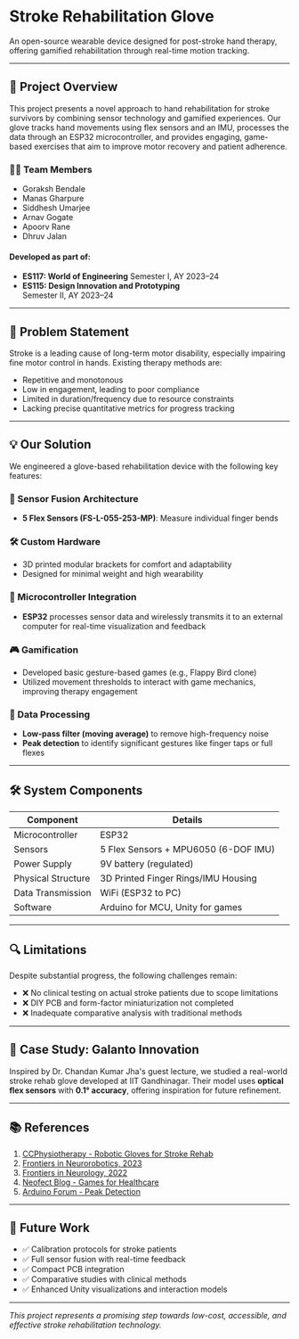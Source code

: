 # Stroke Rehabilitation Glove

An open-source wearable device designed for post-stroke hand therapy, offering gamified rehabilitation through real-time motion tracking.

---

## 🚀 Project Overview

This project presents a novel approach to hand rehabilitation for stroke survivors by combining sensor technology and gamified experiences. Our glove tracks hand movements using flex sensors and an IMU, processes the data through an ESP32 microcontroller, and provides engaging, game-based exercises that aim to improve motor recovery and patient adherence.

### 👨‍💻 Team Members

- Goraksh Bendale  
- Manas Gharpure  
- Siddhesh Umarjee  
- Arnav Gogate  
- Apoorv Rane  
- Dhruv Jalan

#### Developed as part of:
- **ES117: World of Engineering**
Semester I, AY 2023–24
- **ES115: Design Innovation and Prototyping**  
Semester II, AY 2023–24

---

## 🎯 Problem Statement

Stroke is a leading cause of long-term motor disability, especially impairing fine motor control in hands. Existing therapy methods are:

- Repetitive and monotonous
- Low in engagement, leading to poor compliance
- Limited in duration/frequency due to resource constraints
- Lacking precise quantitative metrics for progress tracking

---

## 💡 Our Solution

We engineered a glove-based rehabilitation device with the following key features:

### 🔧 Sensor Fusion Architecture
- **5 Flex Sensors (FS-L-055-253-MP)**: Measure individual finger bends

### 🛠 Custom Hardware
- 3D printed modular brackets for comfort and adaptability
- Designed for minimal weight and high wearability

### 🧠 Microcontroller Integration
- **ESP32** processes sensor data and wirelessly transmits it to an external computer for real-time visualization and feedback

### 🎮 Gamification
- Developed basic gesture-based games (e.g., Flappy Bird clone)
- Utilized movement thresholds to interact with game mechanics, improving therapy engagement

### 🧪 Data Processing
- **Low-pass filter (moving average)** to remove high-frequency noise
- **Peak detection** to identify significant gestures like finger taps or full flexes

---

## 🛠 System Components

| Component              | Details                                  |
|------------------------|------------------------------------------|
| Microcontroller        | ESP32                                    |
| Sensors                | 5 Flex Sensors + MPU6050 (6-DOF IMU)     |
| Power Supply           | 9V battery (regulated)                   |
| Physical Structure     | 3D Printed Finger Rings/IMU Housing      |
| Data Transmission      | WiFi (ESP32 to PC)                       |
| Software               | Arduino for MCU, Unity for games         |

---

## 🔍 Limitations

Despite substantial progress, the following challenges remain:

- ❌ No clinical testing on actual stroke patients due to scope limitations
- ❌ DIY PCB and form-factor miniaturization not completed
- ❌ Inadequate comparative analysis with traditional methods

---

## 📖 Case Study: Galanto Innovation

Inspired by Dr. Chandan Kumar Jha's guest lecture, we studied a real-world stroke rehab glove developed at IIT Gandhinagar. Their model uses **optical flex sensors** with **0.1° accuracy**, offering inspiration for future refinement.

---

## 📚 References

1. [CCPhysiotherapy - Robotic Gloves for Stroke Rehab](https://www.ccphysiotherapy.com/stroke/dont-miss-out-on-hand-therapy-robotic-gloves-revolutionary-tool-for-stroke-rehab/)
2. [Frontiers in Neurorobotics, 2023](https://www.ncbi.nlm.nih.gov/pmc/articles/PMC10295999/)
3. [Frontiers in Neurology, 2022](https://www.ncbi.nlm.nih.gov/pmc/articles/PMC9381330/)
4. [Neofect Blog - Games for Healthcare](https://www.neofect.com/us/blog/ways-to-use-games-for-healthcare)
5. [Arduino Forum - Peak Detection](https://forum.arduino.cc/t/how-to-detect-a-peak-and-low-in-noisy-data/690968)

---

## 🧰 Future Work

- ✅ Calibration protocols for stroke patients
- ✅ Full sensor fusion with real-time feedback
- ✅ Compact PCB integration
- ✅ Comparative studies with clinical methods
- ✅ Enhanced Unity visualizations and interaction models

---

*This project represents a promising step towards low-cost, accessible, and effective stroke rehabilitation technology.*

